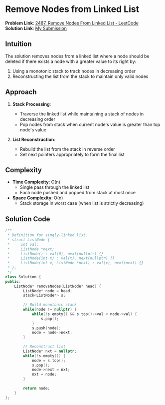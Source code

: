 # Remove Nodes from Linked List

**Problem Link**: [2487. Remove Nodes From Linked List - LeetCode](https://leetcode.com/problems/remove-nodes-from-linked-list/)  
**Solution Link**: [My Submission](https://leetcode.com/problems/remove-nodes-from-linked-list/submissions/1633040849)

## Intuition
The solution removes nodes from a linked list where a node should be deleted if there exists a node with a greater value to its right by:
1. Using a monotonic stack to track nodes in decreasing order
2. Reconstructing the list from the stack to maintain only valid nodes

## Approach
1. **Stack Processing**:
   - Traverse the linked list while maintaining a stack of nodes in decreasing order
   - Pop nodes from stack when current node's value is greater than top node's value

2. **List Reconstruction**:
   - Rebuild the list from the stack in reverse order
   - Set next pointers appropriately to form the final list

## Complexity
- **Time Complexity**: O(n)  
  - Single pass through the linked list
  - Each node pushed and popped from stack at most once
- **Space Complexity**: O(n)  
  - Stack storage in worst case (when list is strictly decreasing)

## Solution Code
```cpp
/**
 * Definition for singly-linked list.
 * struct ListNode {
 *     int val;
 *     ListNode *next;
 *     ListNode() : val(0), next(nullptr) {}
 *     ListNode(int x) : val(x), next(nullptr) {}
 *     ListNode(int x, ListNode *next) : val(x), next(next) {}
 * };
 */
class Solution {
public:
    ListNode* removeNodes(ListNode* head) {
        ListNode* node = head;
        stack<ListNode*> s;
        
        // Build monotonic stack
        while(node != nullptr) {
            while(!s.empty() && s.top()->val < node->val) {
                s.pop();
            }
            s.push(node);
            node = node->next;
        }
        
        // Reconstruct list
        ListNode* nxt = nullptr;
        while(!s.empty()) {
            node = s.top();
            s.pop();
            node->next = nxt;
            nxt = node;
        }
        
        return node;
    }
};
